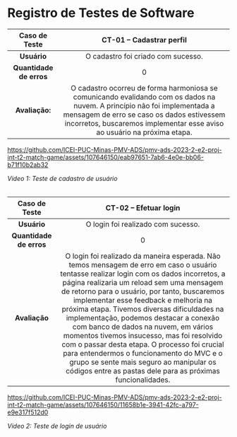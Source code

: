 # Registro de Testes de Software


| **Caso de Teste** 	| **CT-01 – Cadastrar perfil** 	|
|:---:	|:---:	|
| **Usuário**  	| O cadastro foi criado com sucesso. 	 |
| **Quantidade de erros**  	| 0 |
| **Avaliação:**  	| O cadastro ocorreu de forma harmoniosa se comunicando evalidando com os dados na nuvem. A princípio não foi implementada a mensagem de erro se caso os dados estivessem incorretos, buscaremos implementar esse aviso ao usuário na próxima etapa.   |


https://github.com/ICEI-PUC-Minas-PMV-ADS/pmv-ads-2023-2-e2-proj-int-t2-match-game/assets/107646150/eab97651-7ab6-4e0e-bb06-b71f10b2ab32

_Video 1: Teste de cadastro de usuário_
<br><br>

| **Caso de Teste** 	| **CT-02 – Efetuar login** 	|
|:---:	|:---:	|
| **Usuário**  	| O login foi realizado com sucesso. 	 |
| **Quantidade de erros**  	| 0 |
| **Avaliação**  	| O login foi realizado da maneira esperada. Não temos mensagem de erro em caso o usuário tentasse realizar login com os dados incorretos, a página realizaria um reload sem uma mensagem de retorno para o usuário, por tanto, buscaremos implementar esse feedback e melhoria na próxima etapa. Tivemos diversas dificuldades na implementação, podemos destacar a conexão com banco de dados na nuvem, em vários momentos tivemos insucesso, mas foi resolvido com o passar desta etapa. O processo foi crucial para entendermos o funcionamento do MVC e o grupo se sente mais seguro ao manipular os códigos entre as pastas dele para as próximas funcionalidades.


https://github.com/ICEI-PUC-Minas-PMV-ADS/pmv-ads-2023-2-e2-proj-int-t2-match-game/assets/107646150/11658b1e-3941-42fc-a797-e9e317f512d0


_Video 2: Teste de login de usuário_
<br><br>
